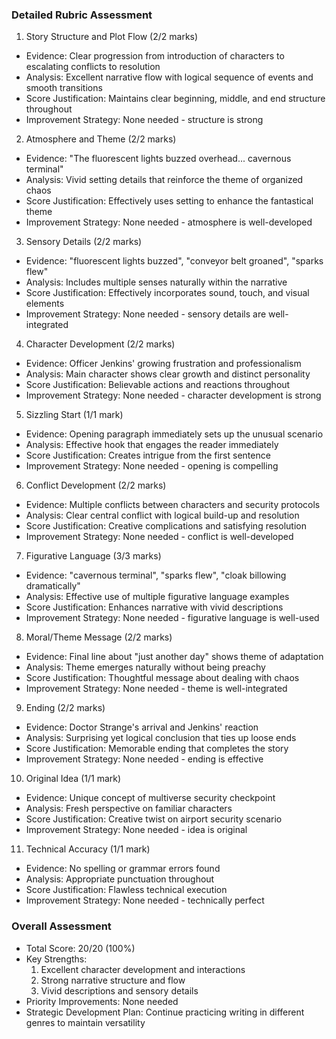 ### Detailed Rubric Assessment

1. Story Structure and Plot Flow (2/2 marks)

- Evidence: Clear progression from introduction of characters to escalating conflicts to resolution
- Analysis: Excellent narrative flow with logical sequence of events and smooth transitions
- Score Justification: Maintains clear beginning, middle, and end structure throughout
- Improvement Strategy: None needed - structure is strong

2. Atmosphere and Theme (2/2 marks)

- Evidence: "The fluorescent lights buzzed overhead... cavernous terminal"
- Analysis: Vivid setting details that reinforce the theme of organized chaos
- Score Justification: Effectively uses setting to enhance the fantastical theme
- Improvement Strategy: None needed - atmosphere is well-developed

3. Sensory Details (2/2 marks)

- Evidence: "fluorescent lights buzzed", "conveyor belt groaned", "sparks flew"
- Analysis: Includes multiple senses naturally within the narrative
- Score Justification: Effectively incorporates sound, touch, and visual elements
- Improvement Strategy: None needed - sensory details are well-integrated

4. Character Development (2/2 marks)

- Evidence: Officer Jenkins' growing frustration and professionalism
- Analysis: Main character shows clear growth and distinct personality
- Score Justification: Believable actions and reactions throughout
- Improvement Strategy: None needed - character development is strong

5. Sizzling Start (1/1 mark)

- Evidence: Opening paragraph immediately sets up the unusual scenario
- Analysis: Effective hook that engages the reader immediately
- Score Justification: Creates intrigue from the first sentence
- Improvement Strategy: None needed - opening is compelling

6. Conflict Development (2/2 marks)

- Evidence: Multiple conflicts between characters and security protocols
- Analysis: Clear central conflict with logical build-up and resolution
- Score Justification: Creative complications and satisfying resolution
- Improvement Strategy: None needed - conflict is well-developed

7. Figurative Language (3/3 marks)

- Evidence: "cavernous terminal", "sparks flew", "cloak billowing dramatically"
- Analysis: Effective use of multiple figurative language examples
- Score Justification: Enhances narrative with vivid descriptions
- Improvement Strategy: None needed - figurative language is well-used

8. Moral/Theme Message (2/2 marks)

- Evidence: Final line about "just another day" shows theme of adaptation
- Analysis: Theme emerges naturally without being preachy
- Score Justification: Thoughtful message about dealing with chaos
- Improvement Strategy: None needed - theme is well-integrated

9. Ending (2/2 marks)

- Evidence: Doctor Strange's arrival and Jenkins' reaction
- Analysis: Surprising yet logical conclusion that ties up loose ends
- Score Justification: Memorable ending that completes the story
- Improvement Strategy: None needed - ending is effective

10. Original Idea (1/1 mark)

- Evidence: Unique concept of multiverse security checkpoint
- Analysis: Fresh perspective on familiar characters
- Score Justification: Creative twist on airport security scenario
- Improvement Strategy: None needed - idea is original

11. Technical Accuracy (1/1 mark)

- Evidence: No spelling or grammar errors found
- Analysis: Appropriate punctuation throughout
- Score Justification: Flawless technical execution
- Improvement Strategy: None needed - technically perfect

### Overall Assessment

- Total Score: 20/20 (100%)
- Key Strengths:
  1. Excellent character development and interactions
  2. Strong narrative structure and flow
  3. Vivid descriptions and sensory details
- Priority Improvements: None needed
- Strategic Development Plan: Continue practicing writing in different genres to maintain versatility
